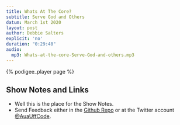 ```yaml
---
title: Whats At The Core?
subtitle: Serve God and Others
datum: March 1st 2020
layout: post
author: Debbie Salters
explicit: 'no'
duration: "0:29:40"
audio:
  mp3: Whats-at-the-core-Serve-God-and-others.mp3
---
```


{% podigee_player page %}

## Show Notes and Links

  * Well this is the place for the Show Notes.
  * Send Feedback either in the [Github Repo](https://github.com/haslinger/jekyll-octopod) or at the Twitter account [@AuaUffCode](http://twitter.com/@AuaUffCode).